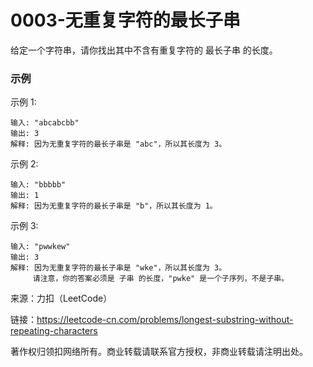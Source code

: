 # 0003-无重复字符的最长子串

给定一个字符串，请你找出其中不含有重复字符的 最长子串 的长度。

### 示例

示例 1:

    输入: "abcabcbb"
    输出: 3 
    解释: 因为无重复字符的最长子串是 "abc"，所以其长度为 3。
示例 2:

    输入: "bbbbb"
    输出: 1
    解释: 因为无重复字符的最长子串是 "b"，所以其长度为 1。
示例 3:

    输入: "pwwkew"
    输出: 3
    解释: 因为无重复字符的最长子串是 "wke"，所以其长度为 3。
         请注意，你的答案必须是 子串 的长度，"pwke" 是一个子序列，不是子串。

来源：力扣（LeetCode）

链接：https://leetcode-cn.com/problems/longest-substring-without-repeating-characters

著作权归领扣网络所有。商业转载请联系官方授权，非商业转载请注明出处。